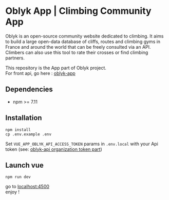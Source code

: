 # Oblyk App | Climbing Community App

Oblyk is an open-source community website dedicated to climbing. It aims to build a large open-data database of cliffs, routes and climbing gyms in France and around the world that can be freely consulted via an API. Climbers can also use this tool to rate their crosses or find climbing partners.

This repository is the App part of Oblyk project.  
For front api, go here : [oblyk-app](https://github.com/oblyk/oblyk-api)

## Dependencies
- npm >= 7.11

## Installation
```shell
npm install
cp .env.example .env
```
Set `VUE_APP_OBLYK_API_ACCESS_TOKEN` params in `.env.local` with your Api token (see: [oblyk-api organization token part](https://github.com/oblyk/oblyk-api))

## Launch vue
```shell
npm run dev
```
go to [localhost:4500](http://localhost:4500/)  
enjoy !
